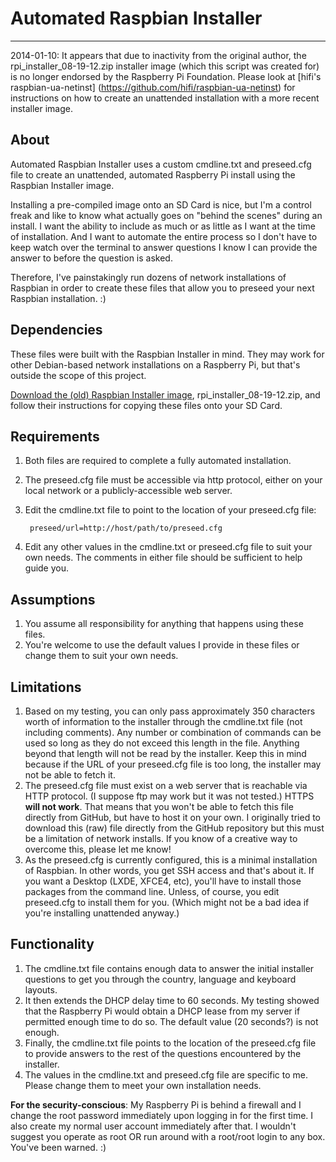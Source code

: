 # Automated Raspbian Installer #
---

2014-01-10: It appears that due to inactivity from the original author, the
rpi_installer_08-19-12.zip installer image (which this script was created for)
is no longer endorsed by the Raspberry Pi Foundation.  Please look at [hifi's raspbian-ua-netinst] (https://github.com/hifi/raspbian-ua-netinst) 
for instructions on how to create an unattended installation with a more recent installer image.

## About ##
Automated Raspbian Installer uses a custom cmdline.txt and preseed.cfg file 
to create an unattended, automated Raspberry Pi install using the Raspbian 
Installer image.

Installing a pre-compiled image onto an SD Card is nice, but I'm a control 
freak and like to know what actually goes on "behind the scenes" during an 
install.  I want the ability to include as much or as little as I want at 
the time of installation.  And I want to automate the entire process so I 
don't have to keep watch over the terminal to answer questions I know I can 
provide the answer to before the question is asked.

Therefore, I've painstakingly run dozens of network installations of Raspbian 
in order to create these files that allow you to preseed your next Raspbian 
installation. :)

## Dependencies ##
These files were built with the Raspbian Installer in mind.  They may work for 
other Debian-based network installations on a Raspberry Pi, but that's outside 
the scope of this project.

[Download the (old) Raspbian Installer image](http://archive.raspbian.org/installer/rpi_installer_08-19-12.zip), rpi_installer_08-19-12.zip, and follow their instructions for copying these files onto your SD Card.

## Requirements ##
1. Both files are required to complete a fully automated installation.
2. The preseed.cfg file must be accessible via http protocol, either on your 
local network or a publicly-accessible web server.
3. Edit the cmdline.txt file to point to the location of your preseed.cfg file:

	    preseed/url=http://host/path/to/preseed.cfg
4. Edit any other values in the cmdline.txt or preseed.cfg file to suit your 
own needs.  The comments in either file should be sufficient to help guide you.


## Assumptions ##
1. You assume all responsibility for anything that happens using these files.
2. You're welcome to use the default values I provide in these files or change 
them to suit your own needs.

## Limitations ##
1. Based on my testing, you can only pass approximately 350 characters worth 
of information to the installer through the cmdline.txt file (not including 
comments).  Any number or combination of commands can be used so long as they 
do not exceed this length in the file.  Anything beyond that length will not 
be read by the installer.  Keep this in mind because if the URL of your 
preseed.cfg file is too long, the installer may not be able to fetch it.
2. The preseed.cfg file must exist on a web server that is reachable via HTTP 
protocol.  (I suppose ftp may work but it was not tested.)  HTTPS **will not 
work**.  That means that you won't be able to fetch this file directly from 
GitHub, but have to host it on your own.  I originally tried to download this 
(raw) file directly from the GitHub repository but this must be a limitation 
of network installs.  If you know of a creative way to overcome this, please 
let me know! 
3. As the preseed.cfg is currently configured, this is a minimal installation 
of Raspbian.  In other words, you get SSH access and that's about it.  If you 
want a Desktop (LXDE, XFCE4, etc), you'll have to install those packages from 
the command line.  Unless, of course, you edit preseed.cfg to install them for 
you.  (Which might not be a bad idea if you're installing unattended anyway.)

## Functionality ##
1. The cmdline.txt file contains enough data to answer the initial installer 
questions to get you through the country, language and keyboard layouts.  
2. It then extends the DHCP delay time to 60 seconds.  My testing showed that 
the Raspberry Pi would obtain a DHCP lease from my server if permitted enough 
time to do so.  The default value (20 seconds?) is not enough.
3. Finally, the cmdline.txt file points to the location of the preseed.cfg 
file to provide answers to the rest of the questions encountered by the installer.
4. The values in the cmdline.txt and preseed.cfg file are specific to me.  
Please change them to meet your own installation needs.  

**For the security-conscious**: My Raspberry Pi is behind a firewall and I 
change the root password immediately upon logging in for the first time.  I 
also create my normal user account immediately after that.  I wouldn't suggest 
you operate as root OR run around with a root/root login to any box. You've 
been warned. :)
